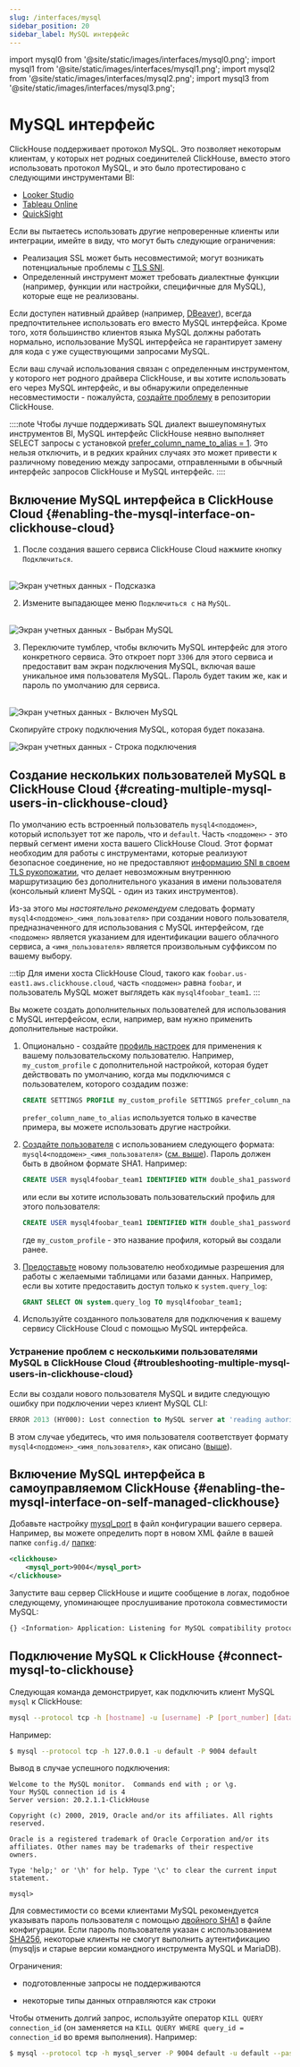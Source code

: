 ```yaml
---
slug: /interfaces/mysql
sidebar_position: 20
sidebar_label: MySQL интерфейс
---
```


import mysql0 from '@site/static/images/interfaces/mysql0.png';
import mysql1 from '@site/static/images/interfaces/mysql1.png';
import mysql2 from '@site/static/images/interfaces/mysql2.png';
import mysql3 from '@site/static/images/interfaces/mysql3.png';


# MySQL интерфейс

ClickHouse поддерживает протокол MySQL. Это позволяет некоторым клиентам, у которых нет родных соединителей ClickHouse, вместо этого использовать протокол MySQL, и это было протестировано с следующими инструментами BI:

- [Looker Studio](../integrations/data-visualization/looker-studio-and-clickhouse.md)
- [Tableau Online](../integrations/tableau-online)
- [QuickSight](../integrations/quicksight)

Если вы пытаетесь использовать другие непроверенные клиенты или интеграции, имейте в виду, что могут быть следующие ограничения:

- Реализация SSL может быть несовместимой; могут возникать потенциальные проблемы с [TLS SNI](https://www.cloudflare.com/learning/ssl/what-is-sni/).
- Определенный инструмент может требовать диалектные функции (например, функции или настройки, специфичные для MySQL), которые еще не реализованы.

Если доступен нативный драйвер (например, [DBeaver](../integrations/dbeaver)), всегда предпочтительнее использовать его вместо MySQL интерфейса. Кроме того, хотя большинство клиентов языка MySQL должны работать нормально, использование MySQL интерфейса не гарантирует замену для кода с уже существующими запросами MySQL.

Если ваш случай использования связан с определенным инструментом, у которого нет родного драйвера ClickHouse, и вы хотите использовать его через MySQL интерфейс, и вы обнаружили определенные несовместимости - пожалуйста, [создайте проблему](https://github.com/ClickHouse/ClickHouse/issues) в репозитории ClickHouse.

::::note
Чтобы лучше поддерживать SQL диалект вышеупомянутых инструментов BI, MySQL интерфейс ClickHouse неявно выполняет SELECT запросы с установкой [prefer_column_name_to_alias = 1](/operations/settings/settings#prefer_column_name_to_alias).
Это нельзя отключить, и в редких крайних случаях это может привести к различному поведению между запросами, отправленными в обычный интерфейс запросов ClickHouse и MySQL интерфейс.
::::

## Включение MySQL интерфейса в ClickHouse Cloud {#enabling-the-mysql-interface-on-clickhouse-cloud}

1. После создания вашего сервиса ClickHouse Cloud нажмите кнопку `Подключиться`.

<br/>

<img src={mysql0} alt="Экран учетных данных - Подсказка" />

2. Измените выпадающее меню `Подключиться с` на `MySQL`. 

<br/>

<img src={mysql1} alt="Экран учетных данных - Выбран MySQL" />

3. Переключите тумблер, чтобы включить MySQL интерфейс для этого конкретного сервиса. Это откроет порт `3306` для этого сервиса и предоставит вам экран подключения MySQL, включая ваше уникальное имя пользователя MySQL. Пароль будет таким же, как и пароль по умолчанию для сервиса.

<br/>

<img src={mysql2} alt="Экран учетных данных - Включен MySQL" />

Скопируйте строку подключения MySQL, которая будет показана.

<img src={mysql3} alt="Экран учетных данных - Строка подключения" />

## Создание нескольких пользователей MySQL в ClickHouse Cloud {#creating-multiple-mysql-users-in-clickhouse-cloud}

По умолчанию есть встроенный пользователь `mysql4<поддомен>`, который использует тот же пароль, что и `default`. Часть `<поддомен>` - это первый сегмент имени хоста вашего ClickHouse Cloud. Этот формат необходим для работы с инструментами, которые реализуют безопасное соединение, но не предоставляют [информацию SNI в своем TLS рукопожатии](https://www.cloudflare.com/learning/ssl/what-is-sni), что делает невозможным внутреннюю маршрутизацию без дополнительного указания в имени пользователя (консольный клиент MySQL - один из таких инструментов).

Из-за этого мы _настоятельно рекомендуем_ следовать формату `mysql4<поддомен>_<имя_пользователя>` при создании нового пользователя, предназначенного для использования с MySQL интерфейсом, где `<поддомен>` является указанием для идентификации вашего облачного сервиса, а `<имя_пользователя>` является произвольным суффиксом по вашему выбору.

:::tip
Для имени хоста ClickHouse Cloud, такого как `foobar.us-east1.aws.clickhouse.cloud`, часть `<поддомен>` равна `foobar`, и пользователь MySQL может выглядеть как `mysql4foobar_team1`.
:::

Вы можете создать дополнительных пользователей для использования с MySQL интерфейсом, если, например, вам нужно применить дополнительные настройки.

1. Опционально - создайте [профиль настроек](/sql-reference/statements/create/settings-profile) для применения к вашему пользовательскому пользователю. Например, `my_custom_profile` с дополнительной настройкой, которая будет действовать по умолчанию, когда мы подключимся с пользователем, которого создадим позже:

    ```sql
    CREATE SETTINGS PROFILE my_custom_profile SETTINGS prefer_column_name_to_alias=1;
    ```

    `prefer_column_name_to_alias` используется только в качестве примера, вы можете использовать другие настройки.
2. [Создайте пользователя](/sql-reference/statements/create/user) с использованием следующего формата: `mysql4<поддомен>_<имя_пользователя>` ([см. выше](#creating-multiple-mysql-users-in-clickhouse-cloud)). Пароль должен быть в двойном формате SHA1. Например:

    ```sql
    CREATE USER mysql4foobar_team1 IDENTIFIED WITH double_sha1_password BY 'YourPassword42$';
    ```

    или если вы хотите использовать пользовательский профиль для этого пользователя:

    ```sql
    CREATE USER mysql4foobar_team1 IDENTIFIED WITH double_sha1_password BY 'YourPassword42$' SETTINGS PROFILE 'my_custom_profile';
    ```

    где `my_custom_profile` - это название профиля, который вы создали ранее.
3. [Предоставьте](/sql-reference/statements/grant) новому пользователю необходимые разрешения для работы с желаемыми таблицами или базами данных. Например, если вы хотите предоставить доступ только к `system.query_log`:

    ```sql
    GRANT SELECT ON system.query_log TO mysql4foobar_team1;
    ```

4. Используйте созданного пользователя для подключения к вашему сервису ClickHouse Cloud с помощью MySQL интерфейса.

### Устранение проблем с несколькими пользователями MySQL в ClickHouse Cloud {#troubleshooting-multiple-mysql-users-in-clickhouse-cloud}

Если вы создали нового пользователя MySQL и видите следующую ошибку при подключении через клиент MySQL CLI:

```sql
ERROR 2013 (HY000): Lost connection to MySQL server at 'reading authorization packet', system error: 54
```

В этом случае убедитесь, что имя пользователя соответствует формату `mysql4<поддомен>_<имя_пользователя>`, как описано ([выше](#creating-multiple-mysql-users-in-clickhouse-cloud)).

## Включение MySQL интерфейса в самоуправляемом ClickHouse {#enabling-the-mysql-interface-on-self-managed-clickhouse}

Добавьте настройку [mysql_port](../operations/server-configuration-parameters/settings.md#mysql_port) в файл конфигурации вашего сервера. Например, вы можете определить порт в новом XML файле в вашей папке `config.d/` [папке](../operations/configuration-files):

``` xml
<clickhouse>
    <mysql_port>9004</mysql_port>
</clickhouse>
```

Запустите ваш сервер ClickHouse и ищите сообщение в логах, подобное следующему, упоминающее прослушивание протокола совместимости MySQL:

```bash
{} <Information> Application: Listening for MySQL compatibility protocol: 127.0.0.1:9004
```

## Подключение MySQL к ClickHouse {#connect-mysql-to-clickhouse}

Следующая команда демонстрирует, как подключить клиент MySQL `mysql` к ClickHouse:

```bash
mysql --protocol tcp -h [hostname] -u [username] -P [port_number] [database_name]
```

Например:

``` bash
$ mysql --protocol tcp -h 127.0.0.1 -u default -P 9004 default
```

Вывод в случае успешного подключения:

``` text
Welcome to the MySQL monitor.  Commands end with ; or \g.
Your MySQL connection id is 4
Server version: 20.2.1.1-ClickHouse

Copyright (c) 2000, 2019, Oracle and/or its affiliates. All rights reserved.

Oracle is a registered trademark of Oracle Corporation and/or its
affiliates. Other names may be trademarks of their respective
owners.

Type 'help;' or '\h' for help. Type '\c' to clear the current input statement.

mysql>
```

Для совместимости со всеми клиентами MySQL рекомендуется указывать пароль пользователя с помощью [двойного SHA1](/operations/settings/settings-users#user-namepassword) в файле конфигурации.
Если пароль пользователя указан с использованием [SHA256](/sql-reference/functions/hash-functions#sha1-sha224-sha256-sha512-sha512_256), некоторые клиенты не смогут выполнить аутентификацию (mysqljs и старые версии командного инструмента MySQL и MariaDB).

Ограничения:

- подготовленные запросы не поддерживаются

- некоторые типы данных отправляются как строки

Чтобы отменить долгий запрос, используйте оператор `KILL QUERY connection_id` (он заменяется на `KILL QUERY WHERE query_id = connection_id` во время выполнения). Например:

``` bash
$ mysql --protocol tcp -h mysql_server -P 9004 default -u default --password=123 -e "KILL QUERY 123456;"
```
